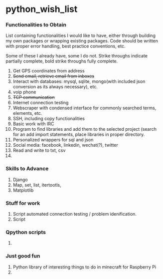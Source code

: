 # python_wish_list

### Functionalities to Obtain

List containing functionalities I would like to have, either through building my own packages or wrapping existing packages.  Code should be written with proper error handling, best practice conventions, etc.

Some of these I already have, some I do not.  Strike throughs indicate partially complete, bold strike throughs fully complete.

1. Get GPS coordinates from address
2. ~~Send email, retrieve email from inboxes~~
3. Interact with databases: mysql, sqlite, mongo(with included json conversion as its always necessary), etc.
4. voip phone
5. ~~TCP communication~~
6. Internet connection testing
7. Webscraper with condensed interface for commonly searched terms, elements, etc.
8. SSH, including copy functionalities
9. Basic work with IRC
10. Program to find libraries and add them to the selected project (search for an add import statements, place libraries in proper directory.
11. Personalized wrappers for sql and json
12. Social media: facebook, linkedin, wechat(?), twitter
13. Read and write to txt, csv
14. 

### Skills to Advance

1. Django
2. Map, set, list, itertootls, 
3. Matplotlib

### Stuff for work

1. Script automated connection testing / problem idenification.
2. Script

### Qpython scripts

1. 


### Just good fun

1. Python library of interesting things to do in minecraft for Raspberry Pi
2. 
